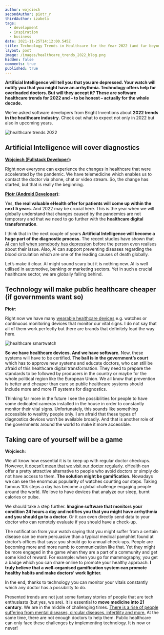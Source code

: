 ```yaml
---
author: wojciech
secondAuthor: piotr_r
thirdAuthor: izabela
tags:
  - development
  - inspiration
  - business
date: 2021-11-25T14:12:00.545Z
title: Technology Trends in Healthcare for the Year 2022 (and far beyond)
layout: post
image: /images/healthcare_trends_2022_blog.png
hidden: false
comments: true
published: true
---
```

**Artificial Intelligence will tell you that you are depressed. Your watch will notify you that you might have an arrhythmia. Technology offers help for overloaded doctors. But will they accept it? These are software healthcare trends for 2022 and – to be honest – actually for the whole decade.**

We’ve asked software developers from Bright Inventions about **2022 trends in the healthcare industry**. Check out what to expect not only in 2022 but also in upcoming years.

![healthcare trends 2022](/images/healthcare_trends_2022_blog.png)

## Artificial Intelligence will cover diagnostics

**[Wojciech (Fullstack Developer)](/about-us/wojciech/):**

Right now everyone can experience the changes in healthcare that were accelerated by the pandemic. We have telemedicine which enables us to contact the doctor via phone, chat or video stream. So, the change has started, but that is really the beginning.

**[Piotr (Android Developer)](/about-us/piotr-r/):**

Yes, **the real valuable eHealth offer for patients will come up within the next 5 years**. And 2022 may be crucial here. This is the year when we will globally understand that changes caused by the pandemics are not temporary and that we need to go further with the **healthcare digital transformation**. 

I think that in the next couple of years **Artificial Intelligence will become a huge part of the diagnostic process.** The recent studies have shown that [AI can tell when somebody has depression](https://www.forbes.com/sites/ganeskesari/2021/05/24/ai-can-now-detect-depression-from-just-your-voice/) before the person even realises about their issue. Also, AI can support preventing diseases regarding the blood circulation which are one of the leading causes of death globally. 

Let’s make it clear. AI might sound scary but it is nothing new. AI is well utilised in automotive, banking or marketing sectors. Yet in such a crucial healthcare sector, we are globally falling behind.

## Technology will make public healthcare cheaper (if governments want so)

**Piotr:**

Right now we have many [wearable healthcare devices](/blog/bluetooth-devices-that-change-healthcare/) e.g. watches or continuous monitoring devices that monitor our vital signs. I do not say that all of them work perfectly but there are brands that definitely lead the way here.

![healthcare smartwatch](/images/healthcare_wearable_devices.png)

**So we have healthcare devices. And we have software.** Now, these systems will have to be certified. **The ball is in the government’s court** which has to approve new systems and educate doctors, who can still be afraid of this healthcare digital transformation. They need to prepare the standards to be followed by producers in the country or maybe for the whole political region like the European Union. We all know that prevention is better and cheaper than cure so public healthcare systems should include more and more IT systems for diagnostics. 

Thinking far more in the future I see the possibilities for people to have some dedicated cameras installed in the house in order to constantly monitor their vital signs. Unfortunately, this sounds like something accessible to wealthy people only. I am afraid that these types of diagnostics devices won’t be available broadly. And that is another role of the governments around the world to make it more accessible.

## Taking care of yourself will be a game

**Wojciech:**

We all know how essential it is to keep up with regular doctor checkups. However, [it doesn’t mean that we visit our doctor regularly](https://www.verywellhealth.com/reasons-people-dont-go-to-the-doctor-4779661). eHealth can offer a pretty attractive alternative to people who avoid doctors or simply do not have access to them. **The solution might be gamification.** Nowadays we can see the enormous popularity of watches counting our steps. Taking famous 10k steps a day has become a global challenge engaging people around the world. We love to have devices that analyze our sleep, burnt calories or pulse. 

We should take a step further. **Imagine software that monitors your condition 24 hours a day and notifies you that you might have arrhythmia and you should go to a doctor.** Or it can even directly send data to your doctor who can remotely evaluate if you should have a check-up.

The notification from your watch saying that you might suffer from a certain disease can be more persuasive than a typical medical pamphlet found at doctor’s offices that says: you should go to annual check-ups. People are becoming more and more numb to communication like that. Yet they might be more engaged in the game when they are a part of a community and get some kind of reward. For example: when you go for mammography, you get a badge which you can share online to promote your healthy approach. **I truly believe that a well-organised gamification system can promote healthy habits and make doctors’ work lighter.**

In the end, thanks to technology you can monitor your vitals constantly which any doctor has a possibility to do.

Presented trends are not just some fantasy stories of people that are tech enthusiasts (but yes, we are). It is essential to **move medicine into 21 century**. We are in the middle of challenging times. [There is a rise of people suffering from mental diseases, circular diseases, infertility and more.](/blog/healthcare-software-development-not-a-future/) At the same time, there are not enough doctors to help them. Public healthcare can only face these challenges by implementing technology. It is now or never!